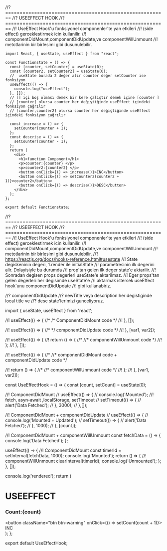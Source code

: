 //?========================================================
//?                  USEEFFECT HOOK
//?========================================================
//! UseEffect Hook'u fonksiyonel componenler'te yan etkileri
//! (side effect) gerceklestirmek icin kullanilir.
//! componentDidMount,componentDidUpdate,ve componentWillUnmount
//! metotlarinin bir birlesimi gibi dusunulebilir.

```
import React, { useState, useEffect } from "react";

const Functionstate = () => {
  const [counter, setCounter] = useState(0);
  const [counter2, setCounter2] = useState(0);
  //  useState burada 2 değer alır counter değer setCounter ise fonksiyon
  useEffect(() => {
    console.log("useEffect");
  }, []); 
  // [] içi boş olması demek bir kere çalıştır demek içine [counter ]
  // [counter] olursa counter her değiştiğinde useEffect içindeki fonksiyon çağrılır
  // [counter,counter2] olursa counter her değiştiğinde useEffect içindeki fonksiyon çağrılır

  const increase = () => {
    setCounter(counter + 1);
  };
  const descrise = () => {
    setCounter(counter - 1);
  };
  return (
    <div>
      <h1>function Component</h1>
      <p>counter:{counter} </p>
      <p>counter2:{counter2} </p>
      <button onClick={() => increase()}>INC</button>
      <button onClick={() => setCounter2(counter2 + 1)}>counter2</button>
      <button onClick={() => descrise()}>DESC</button>
    </div>
  );
};

export default Functionstate;
```

//?========================================================
//?                  USEEFFECT HOOK
//?========================================================
//! UseEffect Hook'u fonksiyonel componenler'te yan etkileri
//! (side effect) gerceklestirmek icin kullanilir.
//! componentDidMount,componentDidUpdate,ve componentWillUnmount
//! metotlarinin bir birlesimi gibi dusunulebilir.
 //? https://reactjs.org/docs/hooks-reference.html#usestate
  //! State degiskeninin degeri, 1.render ile initialState
  //! parametresinin ilk degerini alir. Dolayisiyle bu durumda
  //! prop'tan gelen ilk deger state'e aktarilir.
  //! Sonradan degisen props degerleri useState'e aktarilmaz.
  //! Eger props'tan gelen degerleri her degisimde useState'e
  //! aktarmak istersek useEffect hook'unu componentDidUpdate
  //! gibi kullanabiriz.

  //? componentDidUpdate
  //? newTitle veya description her degistiginde local title ve
  //? desc state'lerimizi gunceliyoruz.

import { useState, useEffect } from 'react';

//! useEffect(() => {
//*   /* ComponentDidMount code */
//! }, []);

//! useEffect(() => {
//*   */ componentDidUpdate code */
//! }, [var1, var2]);

//! useEffect(() => {
//!   return () => {
//*     //* componentWillUnmount code */
//!   };
//! }, []);

//! useEffect(() => {
//*   //* componentDidMount code + componentDidUpdate code */

//!   return () => {
//*     //* componentWillUnmount code */
//!   };
//! }, [var1, var2]);

const UseEffectHook = () => {
  const [count, setCount] = useState(0);

  //! ComponentDidMount
  // useEffect(() => {
  //   console.log('Mounted'); //! fetch, asyn-await ,localStorage, setTimeout
  //   setTimeout(() => {
  //     alert('Data Fetched');
  //   }, 3000);
  // },[]);

  //! ComponentDidMount + componentDidUpdate
  // useEffect(() => {
  //   console.log('Mounted + Updated');
  //   setTimeout(() => {
  //     alert('Data Fetched');
  //   }, 1000);
  // }, [count]);

  //! ComponentDidMount + componentWillUnmount
  const fetchData = () => {
    console.log('Data Fetched');
  };

  useEffect(() => {
    //! ComponentDidMount
    const timerId = setInterval(fetchData, 1000);
    console.log('Mounted');
    return () => {
      //! componentWillUnmount
      clearInterval(timerId);
      console.log('Unmounted');
    };
  }, []);

  console.log('rendered');
  return (
    <div className="container text-center mt-4">
      <h1 className="text-danger">USEEFFECT</h1>
      <h3>Count:{count}</h3>
      <button className="btn btn-warning" onClick={() => setCount(count + 1)}>
        INC
      </button>
    </div>
  );
};

export default UseEffectHook;
